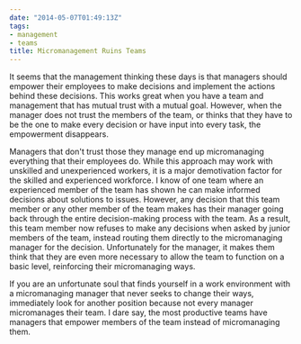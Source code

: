 ```yaml
---
date: "2014-05-07T01:49:13Z"
tags:
- management
- teams
title: Micromanagement Ruins Teams
---
```


It seems that the management thinking these days is that managers should empower their employees to make decisions and implement the actions behind these decisions. This works great when you have a team and management that has mutual trust with a mutual goal. However, when the manager does not trust the members of the team, or thinks that they have to be the one to make every decision or have input into every task, the empowerment disappears. 

Managers that don't trust those they manage end up micromanaging everything that their employees do. While this approach may work with unskilled and unexperienced workers, it is a major demotivation factor for the skilled and experienced workforce. I know of one team where an experienced member of the team has shown he can make informed decisions about solutions to issues. However, any decision that this team member or any other member of the team makes has their manager going back through the entire decision-making process with the team. As a result, this team member now refuses to make any decisions when asked by junior members of the team, instead routing them directly to the micromanaging manager for the decision. Unfortunately for the manager, it makes them think that they are even more necessary to allow the team to function on a basic level, reinforcing their micromanaging ways.

If you are an unfortunate soul that finds yourself in a work environment with a micromanaging manager that never seeks to change their ways, immediately look for another position because not every manager micromanages their team. I dare say, the most productive teams have managers that empower members of the team instead of micromanaging them.